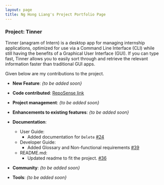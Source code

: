 ```yaml
---
layout: page
title: Ng Hong Liang's Project Portfolio Page
---
```


### Project: Tinner

Tinner (anagram of Intern) is a desktop app for managing internship applications, optimized for use via a Command Line Interface (CLI) while still having the benefits of a Graphical User Interface (GUI). If you can type fast, Tinner allows you to easily sort through and retrieve the relevant information faster than traditional GUI apps.

Given below are my contributions to the project.


* **New Feature**: _{to be added soon}_


* **Code contributed**: [RepoSense link](https://nus-cs2103-ay2122s2.github.io/tp-dashboard/?search=jinnhl&breakdown=true)


* **Project management**: _{to be added soon}_


* **Enhancements to existing features**: _{to be added soon}_


* **Documentation**:
  * User Guide:
    * Added documentation for `Delete` [\#24](https://github.com/AY2122S2-CS2103T-T17-1/tp/pull/24)
  * Developer Guide:
    * Added Glossary and Non-functional requirements [\#39](https://github.com/AY2122S2-CS2103T-T17-1/tp/pull/39)
  * README.md:
    * Updated readme to fit the project. [\#36](https://github.com/AY2122S2-CS2103T-T17-1/tp/pull/36)


* **Community**: _{to be added soon}_


* **Tools**: _{to be added soon}_
